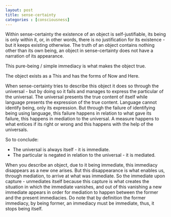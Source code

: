 ```yaml
---
layout: post
title: sense-certainty
categories : [consciousness]
---
```


Within sense-certainty the existence of an object is self-justifiable, its being 
is only within it, or, in other words, there is no justification for its existence - but it keeps existing otherwise.
The truth of an object contains nothing other than its own being,
an object in sense-certainty does not have a narration of its appearance.

This pure-being / simple immediacy is what makes the object true.

The object exists as a This and has the forms of Now and Here.

When sense-certainty tries to describe this object it does so through the universal - 
but by doing so it fails and manages to express the particular of the universal.
The universal presents the true content of itself 
while language presents the expression of the true content.
Language cannot identify being, only its expression.
But through the failure of identifying being using language, this failure happens in 
relation to what gave its failure, this happens in mediation to the universal.
A measure happens to what entices if its right or wrong and this happens with the 
help of the universals.

So to conclude:
 - The universal is always itself - it is immediate.
 - The particular is negated in relation to the universal - it is mediated.


When you describe an object, due to it being immediate, 
this immediacy disappears as a new one arises.
But this disappearance is what enables us, through mediation, to arrive 
at what was immediate. So the immediate upon capture - unmediates itself because 
this capture is what creates the situation in which the immediate vanishes, and out of 
this vanishing a new immediate appears in order for mediation to happen between the former and the present 
immediacies. Do note that by definition the former immediacy, by being former, an immediacy must be immediate, thus, it stops being itself.

